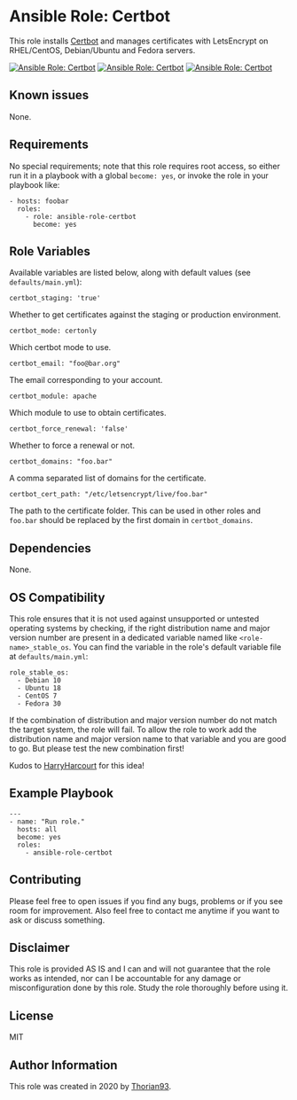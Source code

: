 # Ansible Role: Certbot

This role installs [Certbot](https://certbot.eff.org/) and manages certificates with LetsEncrypt on RHEL/CentOS, Debian/Ubuntu and Fedora servers.

[![Ansible Role: Certbot](https://img.shields.io/ansible/role/51302?style=flat-square)](https://galaxy.ansible.com/thorian93/ansible_role_certbot)
[![Ansible Role: Certbot](https://img.shields.io/ansible/quality/51302?style=flat-square)](https://galaxy.ansible.com/thorian93/ansible_role_certbot)
[![Ansible Role: Certbot](https://img.shields.io/ansible/role/d/51302?style=flat-square)](https://galaxy.ansible.com/thorian93/ansible_role_certbot)

## Known issues

None.

## Requirements

No special requirements; note that this role requires root access, so either run it in a playbook with a global `become: yes`, or invoke the role in your playbook like:

    - hosts: foobar
      roles:
        - role: ansible-role-certbot
          become: yes

## Role Variables

Available variables are listed below, along with default values (see `defaults/main.yml`):

    certbot_staging: 'true'

Whether to get certificates against the staging or production environment.

    certbot_mode: certonly

Which certbot mode to use.

    certbot_email: "foo@bar.org"

The email corresponding to your account.

    certbot_module: apache

Which module to use to obtain certificates.

    certbot_force_renewal: 'false'

Whether to force a renewal or not.

    certbot_domains: "foo.bar"

A comma separated list of domains for the certificate.

    certbot_cert_path: "/etc/letsencrypt/live/foo.bar"

The path to the certificate folder. This can be used in other roles and `foo.bar` should be replaced by the first domain in `certbot_domains`.

## Dependencies

None.

## OS Compatibility

This role ensures that it is not used against unsupported or untested operating systems by checking, if the right distribution name and major version number are present in a dedicated variable named like `<role-name>_stable_os`. You can find the variable in the role's default variable file at `defaults/main.yml`:

    role_stable_os:
      - Debian 10
      - Ubuntu 18
      - CentOS 7
      - Fedora 30

If the combination of distribution and major version number do not match the target system, the role will fail. To allow the role to work add the distribution name and major version name to that variable and you are good to go. But please test the new combination first!

Kudos to [HarryHarcourt](https://github.com/HarryHarcourt) for this idea!

## Example Playbook

    ---
    - name: "Run role."
      hosts: all
      become: yes
      roles:
        - ansible-role-certbot

## Contributing

Please feel free to open issues if you find any bugs, problems or if you see room for improvement. Also feel free to contact me anytime if you want to ask or discuss something.

## Disclaimer

This role is provided AS IS and I can and will not guarantee that the role works as intended, nor can I be accountable for any damage or misconfiguration done by this role. Study the role thoroughly before using it.

## License

MIT

## Author Information

This role was created in 2020 by [Thorian93](http://thorian93.de/).
